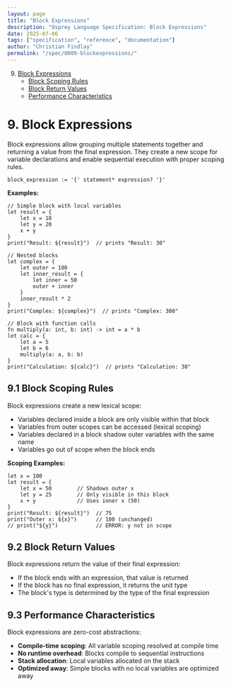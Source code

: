 ```yaml
---
layout: page
title: "Block Expressions"
description: "Osprey Language Specification: Block Expressions"
date: 2025-07-06
tags: ["specification", "reference", "documentation"]
author: "Christian Findlay"
permalink: "/spec/0009-blockexpressions/"
---
```


9. [Block Expressions](0009-BlockExpressions.md)
   - [Block Scoping Rules](#91-block-scoping-rules)
   - [Block Return Values](#92-block-return-values)
   - [Performance Characteristics](#93-performance-characteristics)

# 9. Block Expressions

Block expressions allow grouping multiple statements together and returning a value from the final expression. They create a new scope for variable declarations and enable sequential execution with proper scoping rules.

```
block_expression := '{' statement* expression? '}'
```

**Examples:**
```osprey
// Simple block with local variables
let result = {
    let x = 10
    let y = 20
    x + y
}
print("Result: ${result}")  // prints "Result: 30"

// Nested blocks
let complex = {
    let outer = 100
    let inner_result = {
        let inner = 50
        outer + inner
    }
    inner_result * 2
}
print("Complex: ${complex}")  // prints "Complex: 300"

// Block with function calls
fn multiply(a: int, b: int) -> int = a * b
let calc = {
    let a = 5
    let b = 6
    multiply(a: a, b: b)
}
print("Calculation: ${calc}")  // prints "Calculation: 30"
```

## 9.1 Block Scoping Rules

Block expressions create a new lexical scope:
- Variables declared inside a block are only visible within that block
- Variables from outer scopes can be accessed (lexical scoping)
- Variables declared in a block shadow outer variables with the same name
- Variables go out of scope when the block ends

**Scoping Examples:**
```osprey
let x = 100
let result = {
    let x = 50        // Shadows outer x
    let y = 25        // Only visible in this block
    x + y             // Uses inner x (50)
}
print("Result: ${result}")  // 75
print("Outer x: ${x}")      // 100 (unchanged)
// print("${y}")            // ERROR: y not in scope
```

## 9.2 Block Return Values

Block expressions return the value of their final expression:
- If the block ends with an expression, that value is returned
- If the block has no final expression, it returns the unit type
- The block's type is determined by the type of the final expression

## 9.3 Performance Characteristics

Block expressions are zero-cost abstractions:
- **Compile-time scoping**: All variable scoping resolved at compile time
- **No runtime overhead**: Blocks compile to sequential instructions
- **Stack allocation**: Local variables allocated on the stack
- **Optimized away**: Simple blocks with no local variables are optimized away